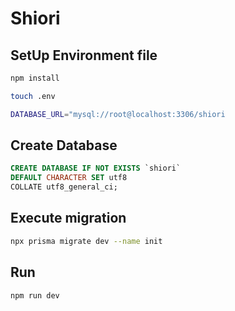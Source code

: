 # Shiori

## SetUp Environment file

```bash
npm install
```

```bash
touch .env
```

```bash
DATABASE_URL="mysql://root@localhost:3306/shiori
```

## Create Database

```sql
CREATE DATABASE IF NOT EXISTS `shiori`
DEFAULT CHARACTER SET utf8
COLLATE utf8_general_ci;
```

## Execute migration

```bash
npx prisma migrate dev --name init
```

## Run

```bash
npm run dev
```

